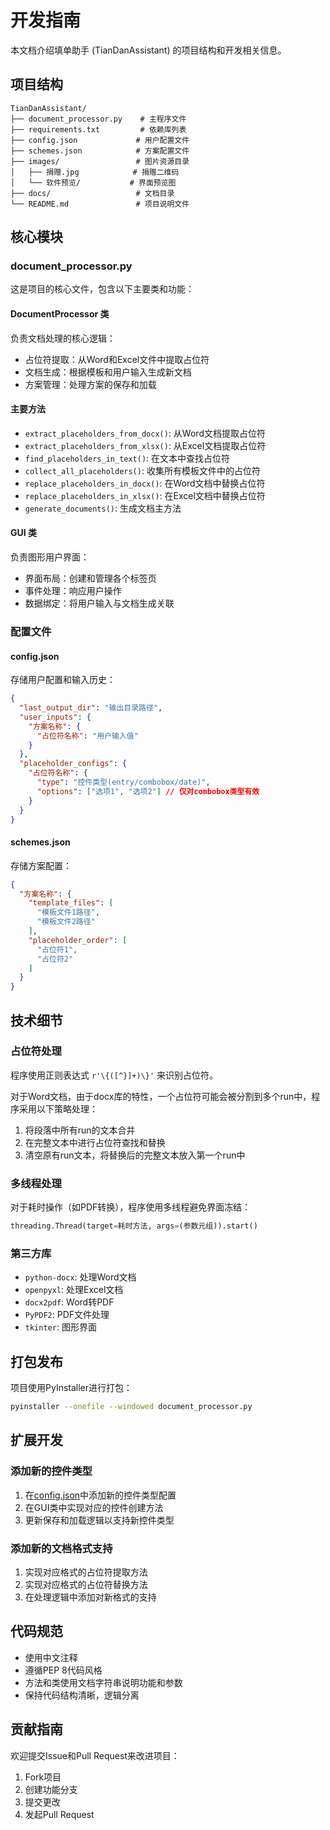 # 开发指南

本文档介绍填单助手 (TianDanAssistant) 的项目结构和开发相关信息。

## 项目结构

```
TianDanAssistant/
├── document_processor.py    # 主程序文件
├── requirements.txt         # 依赖库列表
├── config.json             # 用户配置文件
├── schemes.json            # 方案配置文件
├── images/                 # 图片资源目录
│   ├── 捐赠.jpg            # 捐赠二维码
│   └── 软件预览/           # 界面预览图
├── docs/                   # 文档目录
└── README.md               # 项目说明文件
```

## 核心模块

### document_processor.py

这是项目的核心文件，包含以下主要类和功能：

#### DocumentProcessor 类

负责文档处理的核心逻辑：

- 占位符提取：从Word和Excel文件中提取占位符
- 文档生成：根据模板和用户输入生成新文档
- 方案管理：处理方案的保存和加载

#### 主要方法

- `extract_placeholders_from_docx()`: 从Word文档提取占位符
- `extract_placeholders_from_xlsx()`: 从Excel文档提取占位符
- `find_placeholders_in_text()`: 在文本中查找占位符
- `collect_all_placeholders()`: 收集所有模板文件中的占位符
- `replace_placeholders_in_docx()`: 在Word文档中替换占位符
- `replace_placeholders_in_xlsx()`: 在Excel文档中替换占位符
- `generate_documents()`: 生成文档主方法

#### GUI 类

负责图形用户界面：

- 界面布局：创建和管理各个标签页
- 事件处理：响应用户操作
- 数据绑定：将用户输入与文档生成关联

### 配置文件

#### config.json

存储用户配置和输入历史：

```json
{
  "last_output_dir": "输出目录路径",
  "user_inputs": {
    "方案名称": {
      "占位符名称": "用户输入值"
    }
  },
  "placeholder_configs": {
    "占位符名称": {
      "type": "控件类型(entry/combobox/date)",
      "options": ["选项1", "选项2"] // 仅对combobox类型有效
    }
  }
}
```

#### schemes.json

存储方案配置：

```json
{
  "方案名称": {
    "template_files": [
      "模板文件1路径",
      "模板文件2路径"
    ],
    "placeholder_order": [
      "占位符1",
      "占位符2"
    ]
  }
}
```

## 技术细节

### 占位符处理

程序使用正则表达式 `r'\{([^}]+)\}'` 来识别占位符。

对于Word文档，由于docx库的特性，一个占位符可能会被分割到多个run中，程序采用以下策略处理：

1. 将段落中所有run的文本合并
2. 在完整文本中进行占位符查找和替换
3. 清空原有run文本，将替换后的完整文本放入第一个run中

### 多线程处理

对于耗时操作（如PDF转换），程序使用多线程避免界面冻结：

```python
threading.Thread(target=耗时方法, args=(参数元组)).start()
```

### 第三方库

- `python-docx`: 处理Word文档
- `openpyxl`: 处理Excel文档
- `docx2pdf`: Word转PDF
- `PyPDF2`: PDF文件处理
- `tkinter`: 图形界面

## 打包发布

项目使用PyInstaller进行打包：

```bash
pyinstaller --onefile --windowed document_processor.py
```

## 扩展开发

### 添加新的控件类型

1. 在[config.json](file:///d%3A/typecode/TianDanAssistant/config.json)中添加新的控件类型配置
2. 在GUI类中实现对应的控件创建方法
3. 更新保存和加载逻辑以支持新控件类型

### 添加新的文档格式支持

1. 实现对应格式的占位符提取方法
2. 实现对应格式的占位符替换方法
3. 在处理逻辑中添加对新格式的支持

## 代码规范

- 使用中文注释
- 遵循PEP 8代码风格
- 方法和类使用文档字符串说明功能和参数
- 保持代码结构清晰，逻辑分离

## 贡献指南

欢迎提交Issue和Pull Request来改进项目：

1. Fork项目
2. 创建功能分支
3. 提交更改
4. 发起Pull Request